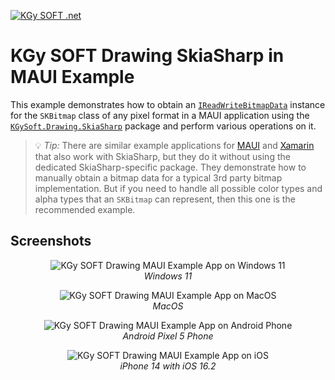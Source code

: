 ﻿[![KGy SOFT .net](https://user-images.githubusercontent.com/27336165/124292367-c93f3d00-db55-11eb-8003-6d943ee7d7fa.png)](https://kgysoft.net)

# KGy SOFT Drawing SkiaSharp in MAUI Example

This example demonstrates how to obtain an [`IReadWriteBitmapData`](https://docs.kgysoft.net/drawing/html/T_KGySoft_Drawing_Imaging_IReadWriteBitmapData.htm) instance for the `SKBitmap` class of any pixel format in a MAUI application using the [`KGySoft.Drawing.SkiaSharp`](https://www.nuget.org/packages/KGySoft.Drawing.SkiaSharp) package and perform various operations on it.

> 💡 _Tip:_ There are similar example applications for [MAUI](../Maui) and [Xamarin](../Xamarin) that also work with SkiaSharp, but they do it without using the dedicated SkiaSharp-specific package. They demonstrate how to manually obtain a bitmap data for a typical 3rd party bitmap implementation. But if you need to handle all possible color types and alpha types that an `SKBitmap` can represent, then this one is the recommended example.

## Screenshots

<p align="center">
  <img alt="KGy SOFT Drawing MAUI Example App on Windows 11" src="https://user-images.githubusercontent.com/27336165/237056772-3cf78d62-3487-4af0-9cbd-46ac9df26ded.png"/>
  <br/><em>Windows 11</em>
</p>

<p align="center">
  <img alt="KGy SOFT Drawing MAUI Example App on MacOS" src="https://user-images.githubusercontent.com/27336165/237056993-601c21a1-6609-47e4-80f0-d538f73a6499.png"/>
  <br/><em>MacOS</em>
</p>

<p align="center">
  <img alt="KGy SOFT Drawing MAUI Example App on Android Phone" src="https://user-images.githubusercontent.com/27336165/237057266-49158fa3-090e-488d-9e20-4b96d28462bf.png"/>
  <br/><em>Android Pixel 5 Phone</em>
</p>

<p align="center">
  <img alt="KGy SOFT Drawing MAUI Example App on iOS" src="https://user-images.githubusercontent.com/27336165/237060110-57ffee34-fc4d-4f42-9ff0-c00d24d319c0.png"/>
  <br/><em>iPhone 14 with iOS 16.2</em>
</p>
